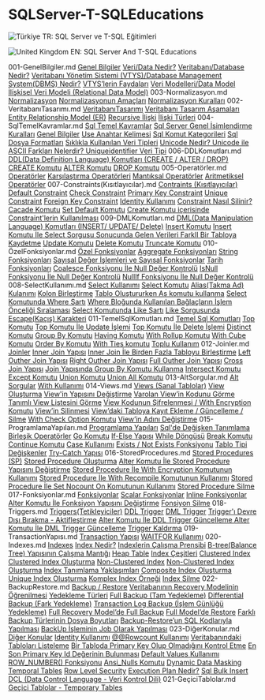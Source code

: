 # SQLServer-T-SQLEducations

![Türkiye](https://raw.githubusercontent.com/stevenrskelton/flag-icon/master/png/16/country-4x3/tr.png 'Türkiye') TR: SQL Server ve T-SQL Eğitimleri

![United Kingdom](https://raw.githubusercontent.com/stevenrskelton/flag-icon/master/png/16/country-4x3/gb.png 'United Kingdom') EN: SQL Server And T-SQL Educations

001-GenelBilgiler.md
[Genel Bilgiler](#genel-bilgiler)
	[Veri/Data Nedir?](#veri/data-nedir?)
	[Veritabanı/Database Nedir?](#veritabanı/database-nedir?)
	[Veritabanı Yönetim Sistemi (VTYS)/Database Management System(DBMS) Nedir?](#veritabanı-yönetim-sistemi-(vtys)/database-management-system(dbms)-nedir?)
	[VTYS’lerin Faydaları](#vtys’lerin-faydaları)
	[Veri Modelleri/Data Model](#veri-modelleri/data-model)
		[İlişkisel Veri Modeli (Relational Data Model)](#i̇lişkisel-veri-modeli-(relational-data-model))
003-Normalizasyon.md
[Normalizasyon](#normalizasyon)
	[Normalizasyonun Amaçları](#normalizasyonun-amaçları)
	[Normalizasyon Kuralları](#normalizasyon-kuralları)
002-VeritabanıTasarımı.md
[VeritabanıTasarımı](#veritabanıtasarımı)
	[Veritabanı Tasarım Aşamaları](#veritabanı-tasarım-aşamaları)
	[Entity Relationship Model (ER)](#entity-relationship-model-(er))
		[Recursive İlişki](#recursive-i̇lişki)
		[İlişki Türleri](#i̇lişki-türleri)
004-SqlTemelKavramlar.md
[Sql Temel Kavramlar](#sql-temel-kavramlar)
	[Sql Server Genel İsimlendirme Kuralları](#sql-server-genel-i̇simlendirme-kuralları)
	[Genel Bilgiler](#genel-bilgiler)
	[Use Anahtar Kelimesi](#use-anahtar-kelimesi)
	[Sql Komut Kategorileri](#sql-komut-kategorileri)
	[Sql Dosya Formatları](#sql-dosya-formatları)
	[Sıklıkla Kullanılan Veri Tipleri](#sıklıkla-kullanılan-veri-tipleri)
		[Unicode Nedir? Unicode ile ASCII Farkları Nelerdir? ](#unicode-nedir?-unicode-ile-ascii-farkları-nelerdir?-)
	[Uniqueidentifier Veri Tipi](#uniqueidentifier-veri-tipi)
006-DDLKomutları.md
[DDL(Data Definition Language) Komutları (CREATE / ALTER / DROP)](#ddl(data-definition-language)-komutları-(create-/-alter-/-drop))
	[CREATE Komutu](#create-komutu)
	[ALTER Komutu](#alter-komutu)
	[DROP Komutu](#drop-komutu)
005-Operatörler.md
[Operatörler](#operatörler)
	[Karşılaştırma Operatörleri](#karşılaştırma-operatörleri)
	[Mantıksal Operatörler](#mantıksal-operatörler)
	[Aritmetiksel Operatörler](#aritmetiksel-operatörler)
007-Constraints(Kısıtlayıcılar).md
[Contraints (Kısıtlayıcılar)](#contraints-(kısıtlayıcılar))
	[Default Constraint](#default-constraint)
	[Check Constraint](#check-constraint)
	[Primary Key Constraint](#primary-key-constraint)
	[Unique Constraint](#unique-constraint)
	[Foreign Key Constraint](#foreign-key-constraint)
	[Identity Kullanımı](#identity-kullanımı)
	[Constraint Nasıl Silinir?](#constraint-nasıl-silinir?)
	[Cacade Komutu](#cacade-komutu)
	[Set Default Komutu](#set-default-komutu)
	[Create Komutu içerisinde Constraint'lerin Kullanılması](#create-komutu-içerisinde-constraint'lerin-kullanılması)
009-DMLKomutları.md
[DML(Data Manipulation Language) Komutları (INSERT/ UPDATE/ Delete)](#dml(data-manipulation-language)-komutları-(insert/-update/-delete))
	[Insert Komutu](#insert-komutu)
		[Insert Komutu İle Select Sorgusu Sonucunda Gelen Verileri FarklI Bir Tabloya Kaydetme](#insert-komutu-i̇le-select-sorgusu-sonucunda-gelen-verileri-farkli-bir-tabloya-kaydetme)
	[Update Komutu](#update-komutu)
	[Delete Komutu](#delete-komutu)
	[Truncate Komutu](#truncate-komutu)
010-ÖzelFonksiyonlar.md
[Özel Fonksiyonlar](#özel-fonksiyonlar)
	[Aggregate Fonksiyonları](#aggregate-fonksiyonları)
	[String Fonksiyonları](#string-fonksiyonları)
	[Sayısal Değer İşlemleri ve Sayısal Fonksiyonlar](#sayısal-değer-i̇şlemleri-ve-sayısal-fonksiyonlar)
	[Tarih Fonksiyonları](#tarih-fonksiyonları)
	[Coalesce Fonksiyonu İle Null Değer Kontrolü](#coalesce-fonksiyonu-i̇le-null-değer-kontrolü)
	[IsNull Fonksiyonu İle Null Değer Kontrolü](#isnull-fonksiyonu-i̇le-null-değer-kontrolü)
	[NullIf Fonksiyonu İle Null Değer Kontrolü](#nullif-fonksiyonu-i̇le-null-değer-kontrolü)
008-SelectKullanımı.md
[Select Kullanımı](#select-kullanımı)
	[Select Komutu](#select-komutu)
	[Alias(Takma Ad) Kulanımı](#alias(takma-ad)-kulanımı)
	[Kolon Birleştirme](#kolon-birleştirme)
	[Tablo Oluştururken As komutu kullanma](#tablo-oluştururken-as-komutu-kullanma)
	[Select Komutunda Where Şartı](#select-komutunda-where-şartı)
		[Where Bloğunda Kullanılan Bağlaçların İşlem Önceliği Sıralaması](#where-bloğunda-kullanılan-bağlaçların-i̇şlem-önceliği-sıralaması)
	[Select Komutunda Like Şartı](#select-komutunda-like-şartı)
		[Like Sorgusunda Escape(Kaçış) Karakteri](#like-sorgusunda-escape(kaçış)-karakteri)
011-TemelSqlKomutları.md
[Temel Sql Komutları](#temel-sql-komutları)
	[Top Komutu](#top-komutu)
		[Top Komutu İle Update İşlemi](#top-komutu-i̇le-update-i̇şlemi)
		[Top Komutu İle Delete İşlemi](#top-komutu-i̇le-delete-i̇şlemi)
	[Distinct Komutu](#distinct-komutu)
	[Group By Komutu](#group-by-komutu)
	[Having Komutu](#having-komutu)
	[With Rollup Komutu](#with-rollup-komutu)
	[With Cube Komutu](#with-cube-komutu)
	[Order By Komutu](#order-by-komutu)
	[With Ties komutu](#with-ties-komutu)
	[Toplu Kullanım](#toplu-kullanım)
012-Joinler.md
[Joinler](#joinler)
	[Inner Join Yapısı](#inner-join-yapısı)
		[Inner Join İle Birden Fazla Tabloyu Birleştirme](#inner-join-i̇le-birden-fazla-tabloyu-birleştirme)
	[Left Outher Join Yapısı](#left-outher-join-yapısı)
	[Right Outher Join Yapısı](#right-outher-join-yapısı)
	[Full Outher Join Yapısı](#full-outher-join-yapısı)
	[Cross Join Yapısı](#cross-join-yapısı)
	[Join Yapısında Group By Komutu Kullanma](#join-yapısında-group-by-komutu-kullanma)
	[Intersect Komutu](#intersect-komutu)
	[Except Komutu](#except-komutu)
	[Union Komutu](#union-komutu)
	[Union All Komutu](#union-all-komutu)
013-AltSorgular.md
[Alt Sorgular](#alt-sorgular)
	[With Kullanımı](#with-kullanımı)
014-Views.md
[Views (Sanal Tablolar)](#views-(sanal-tablolar))
	[View Oluşturma](#view-oluşturma)
	[View'in Yapısını Değiştirme](#view'in-yapısını-değiştirme)
	[Varolan View’in Kodunu Görme](#varolan-view’in-kodunu-görme)
	[Tanımlı View Listesini Görme](#tanımlı-view-listesini-görme)
	[View Kodunun Şifrelenmesi / With Encryption Komutu](#view-kodunun-şifrelenmesi-/-with-encryption-komutu)
	[View’in Silinmesi](#view’in-silinmesi)
	[View’daki Tabloya Kayıt Ekleme / Güncelleme / Silme](#view’daki-tabloya-kayıt-ekleme-/-güncelleme-/-silme)
	[With Check Option Komutu](#with-check-option-komutu)
	[View’in Adını Değiştirme](#view’in-adını-değiştirme)
015-ProgramlamaYapıları.md
[Programlama Yapıları](#programlama-yapıları)
	[Sql'de Değişken Tanımlama](#sql'de-değişken-tanımlama)
	[Birleşik Operatörler](#birleşik-operatörler)
	[Go Komutu](#go-komutu)
	[If-Else Yapısı](#if-else-yapısı)
	[While Döngüsü](#while-döngüsü)
	[Break Komutu](#break-komutu)
	[Continue Komutu](#continue-komutu)
	[Case Kullanımı](#case-kullanımı)
	[Exists / Not Exists Fonksiyonu](#exists-/-not-exists-fonksiyonu)
	[Tablo Tipi Değişkenler](#tablo-tipi-değişkenler)
	[Try-Catch Yapısı](#try-catch-yapısı)
016-StoredProcedures.md
[Stored Procedures (SP)](#stored-procedures-(sp))
	[Stored Procedure Oluşturma](#stored-procedure-oluşturma)
	[Alter Komutu İle Stored Procedure Yapısını Değiştirme](#alter-komutu-i̇le-stored-procedure-yapısını-değiştirme)
	[Stored Procedure İle With Encryption Komutunun Kullanımı](#stored-procedure-i̇le-with-encryption-komutunun-kullanımı)
	[Stored Procedure İle With Recompile Komutunun Kullanımı](#stored-procedure-i̇le-with-recompile-komutunun-kullanımı)
	[Stored Procedure İle Set Nocount On Komutunun Kullanımı](#stored-procedure-i̇le-set-nocount-on-komutunun-kullanımı)
	[Stored Procedure Silme](#stored-procedure-silme)
017-Fonksiyonlar.md
[Fonksiyonlar](#fonksiyonlar)
	[Scalar Fonksiyonlar](#scalar-fonksiyonlar)
	[Inline Fonksiyonlar](#inline-fonksiyonlar)
	[Alter Komutu İle Fonksiyon Yapısını Değiştirme](#alter-komutu-i̇le-fonksiyon-yapısını-değiştirme)
	[Fonsiyon Silme](#fonsiyon-silme)
018-Triggers.md
[Triggers(Tetikleyiciler)](#triggers(tetikleyiciler))
	[DDL Trigger](#ddl-trigger)
	[DML Trigger](#dml-trigger)
	[Trigger'ı Devre Dışı Bırakma - Aktifleştirme](#trigger'ı-devre-dışı-bırakma---aktifleştirme)
	[Alter Komutu İle DDL Trigger Güncelleme ](#alter-komutu-i̇le-ddl-trigger-güncelleme-)
	[Alter Komutu İle DML Trigger Güncelleme](#alter-komutu-i̇le-dml-trigger-güncelleme)
	[Trigger Kaldırma](#trigger-kaldırma)
019-TransactionYapısı.md
[Transaction Yapısı](#transaction-yapısı)
	[WAITFOR Kullanımı](#waitfor-kullanımı)
020-Indexes.md
[Indexes](#indexes)
	[Index Nedir?](#index-nedir?)
	[Indexlerin Çalışma Prensibi](#indexlerin-çalışma-prensibi)
	[B-tree(Balance Tree) Yapısının Çalışma Mantığı](#b-tree(balance-tree)-yapısının-çalışma-mantığı)
	[Heap Table](#heap-table)
	[Index Çeşitleri](#index-çeşitleri)
		[Clustered Index](#clustered-index)
			[Clustered Index Oluşturma](#clustered-index-oluşturma)
		[Non-Clustered Index](#non-clustered-index)
			[Non-Clustered Index Oluşturma](#non-clustered-index-oluşturma)
	[Index Tanımlama Yaklaşımları](#index-tanımlama-yaklaşımları)
	[Composite Index Oluşturma](#composite-index-oluşturma)
	[Unique Index Oluşturma](#unique-index-oluşturma)
	[Komplex Index Örneği](#komplex-index-örneği)
	[Index Silme](#index-silme)
022-BackupRestore.md
[Backup / Restore](#backup-/-restore)
	[Veritabanının Recovery Modelinin Öğrenilmesi](#veritabanının-recovery-modelinin-öğrenilmesi)
	[Yedekleme Türleri](#yedekleme-türleri)
		[Full Backup (Tam Yedekleme)](#full-backup-(tam-yedekleme))
		[Differential Backup (Fark Yedekleme)](#differential-backup-(fark-yedekleme))
		[Transaction Log Backup (İşlem Günlüğü Yedekleme)](#transaction-log-backup-(i̇şlem-günlüğü-yedekleme))
	[Full Recovery Model’de Full Backup](#full-recovery-model’de-full-backup)
	[Full Model’de Restore](#full-model’de-restore)
	[Farklı Backup Türlerinin Dosya Boyutları](#farklı-backup-türlerinin-dosya-boyutları)
	[Backup-Restore’un SQL Kodlarıyla Yapılması](#backup-restore’un-sql-kodlarıyla-yapılması)
	[BackUp İşleminin Job Olarak Yapılması](#backup-i̇şleminin-job-olarak-yapılması)
023-DiğerKonular.md
[Diğer Konular](#diğer-konular)
	[Identity Kullanımı](#identity-kullanımı)
	[@@Rowcount Kullanımı](#@@rowcount-kullanımı)
	[Veritabanındaki Tabloları Listeleme](#veritabanındaki-tabloları-listeleme)
	[Bir Tabloda Primary Key Olup Olmadığını Kontrol Etme](#bir-tabloda-primary-key-olup-olmadığını-kontrol-etme)
	[En Son Primary Key Id Değerinin Bulunması](#en-son-primary-key-id-değerinin-bulunması)
	[Default Values Kullanımı](#default-values-kullanımı)
	[ROW_NUMBER() Fonksiyonu](#row_number()-fonksiyonu)
	[Ansi_Nulls Komutu](#ansi_nulls-komutu)
	[Dynamic Data Masking](#dynamic-data-masking)
	[Temporal Tables](#temporal-tables)
	[Row Level Security](#row-level-security)
	[Execution Plan Nedir?](#execution-plan-nedir?)
	[Sql Bulk Insert](#sql-bulk-insert)
	[DCL (Data Control Language - Veri Kontrol Dili)](#dcl-(data-control-language---veri-kontrol-dili))
021-GeçiciTablolar.md
[Geçici Tablolar - Temporary Tables](#geçici-tablolar---temporary-tables)
